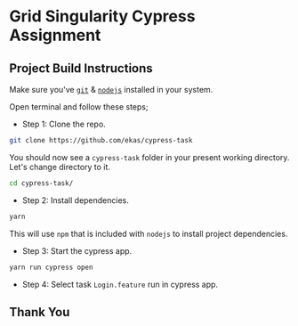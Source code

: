 # Grid Singularity Cypress Assignment

## Project Build Instructions

Make sure you've [`git`](https://git-scm.com/book/en/v2/Getting-Started-Installing-Git) & [`nodejs`](https://nodejs.org/en/) installed in your system.

Open terminal and follow these steps;

- Step 1: Clone the repo.

```bash
git clone https://github.com/ekas/cypress-task
```

You should now see a `cypress-task` folder in your present working directory. Let's change directory to it.

```bash
cd cypress-task/
```

- Step 2: Install dependencies.

```bash
yarn
```

This will use `npm` that is included with `nodejs` to install project dependencies.

- Step 3: Start the cypress app.

```bash
yarn run cypress open
```

- Step 4: Select task `Login.feature` run in cypress app.

## Thank You
